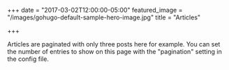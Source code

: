 +++
date = "2017-03-02T12:00:00-05:00"
featured_image = "/images/gohugo-default-sample-hero-image.jpg"
title = "Articles"

+++

Articles are paginated with only three posts here for example. You can set the number of entries to show on this page with the "pagination" setting in the config file.
